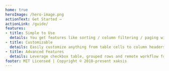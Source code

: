 ```yaml
---
home: true
heroImage: /hero-image.png
actionText: Get Started →
actionLink: /guide/
features:
- title: Simple to Use
  details: You get features like sorting / column filtering / paging with minimal setup.
- title: Customizable
  details: Easily customize anything from table cells to column headers.
- title: Advanced Features
  details: Leverage checkbox table, grouped rows and remote workflow for your table.
footer: MIT Licensed | Copyright © 2018-present xaksis
---
```


<style>
.hero img{
   box-shadow: 0px 0px 30px #ccc;
   max-width: 100%;
}
</style>
